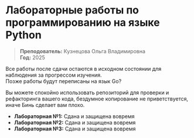 # Лабораторные работы по программированию на языке Python

> **Преподователь:** Кузнецова Ольга Владимировна  
> **Год:** 2025

Все работы после сдачи остаются в исходном состоянии для наблюдения за прогрессом изучения.  
Позже работы будут переписаны на язык Go?

Вы можете спокойно использовать репозиторий для проверки и рефакторинга вашего кода, бездумное копирование не приветствуется, иначе Бинь сделает вам плохо.

- **Лабораторная №1:** Сдана и защищена вовремя
- **Лабораторная №2:** Сдана и защищена вовремя
- **Лабораторная №3:** Сдана и защищена вовремя
